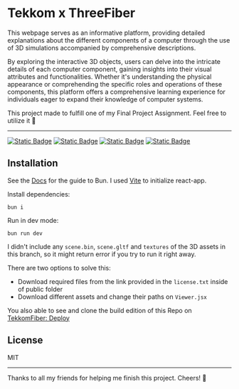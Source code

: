 # Tekkom x ThreeFiber

This webpage serves as an informative platform, providing detailed explanations about the different components of a computer through the use of 3D simulations accompanied by comprehensive descriptions. 

By exploring the interactive 3D objects, users can delve into the intricate details of each computer component, gaining insights into their visual attributes and functionalities. Whether it's understanding the physical appearance or comprehending the specific roles and operations of these components, this platform offers a comprehensive learning experience for individuals eager to expand their knowledge of computer systems.

This project made to fulfill one of my Final Project Assignment. Feel free to utilize it 🙌

---

[![Static Badge](https://img.shields.io/badge/node-20.10.0-1603)][node] [![Static Badge](https://img.shields.io/badge/bun-1.0.16-f472b6)][bun1.0.16] [![Static Badge](https://img.shields.io/badge/React-18.2.0-087ea4)][react] [![Static Badge](https://img.shields.io/badge/Vite-v4-ffdb33)][vite]

## Installation

See the [Docs][bun] for the guide to Bun. I used [Vite][vite] to initialize react-app.

Install dependencies:
```
bun i
```

Run in dev mode:
```
bun run dev
```

I didn't include any `scene.bin`, `scene.gltf` and `textures` of the 3D assets in this branch, so it might return error if you try to run it right away.

There are two options to solve this:
- Download required files from the link provided in the `license.txt` inside of public folder
- Download different assets and change their paths on `Viewer.jsx`

You also able to see and clone the build edition of this Repo on [TekkomFiber: Deploy][deploy]

## License

MIT

---

Thanks to all my friends for helping me finish this project. Cheers! 🥂

[node]: https://nodejs.org/en/blog/release/v20.10.0
[bun]: https://bun.sh/docs
[bun1.0.16]: https://bun.sh/blog/bun-v1.0.16
[react]: https://react.dev/learn
[vite]: https://v4.vitejs.dev/
[deploy]: https://github.com/SenzawaG/TekkomFiber.dev/tree/deploy
